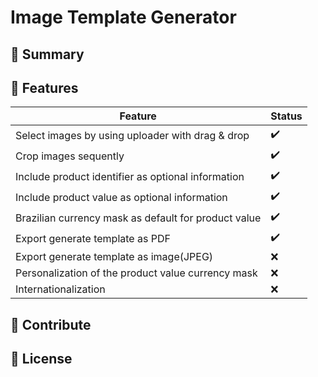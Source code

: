 # Image Template Generator

## :blue_book: Summary


## :scroll: Features
|    Feature    | Status |
| ------------- | ------ |
| Select images by using uploader with drag & drop | :heavy_check_mark: |
| Crop images sequently | :heavy_check_mark: |
| Include product identifier as optional information | :heavy_check_mark: |
| Include product value as optional information | :heavy_check_mark: |
| Brazilian currency mask as default for product value | :heavy_check_mark: |
| Export generate template as PDF | :heavy_check_mark: |
| Export generate template as image(JPEG) | :x: |
| Personalization of the product value currency mask | :x: |
| Internationalization | :x: |

## :blue_heart: Contribute

## :page_with_curl: License